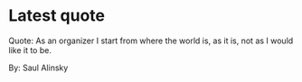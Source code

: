 # Latest quote 

Quote: As an organizer I start from where the world is, as it is, not as I would like it to be. 

By: Saul Alinsky